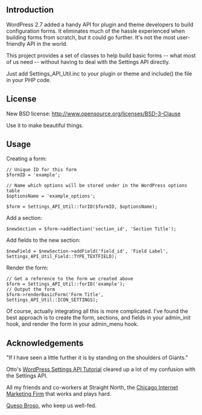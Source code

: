 Introduction
------------

WordPress 2.7 added a handy API for plugin and theme developers to build configuration forms. It eliminates much of the hassle experienced when building forms from scratch, but it could go further. It's not the most user-friendly API in the world.

This project provides a set of classes to help build basic forms -- what most of us need -- without having to deal with the Settings API directly.

Just add Settings_API_Util.inc to your plugin or theme and include() the file in your PHP code.

License
-------

New BSD license: http://www.opensource.org/licenses/BSD-3-Clause

Use it to make beautiful things.

Usage
-----

Creating a form:

    // Unique ID for this form
    $formID = 'example';

    // Name which options will be stored under in the WordPress options table
    $optionsName = 'example_options';

    $form = Settings_API_Util::forID($formID, $optionsName);

Add a section:

    $newSection = $form->addSection('section_id', 'Section Title');

Add fields to the new section:

    $newField = $newSection->addField('field_id', 'Field Label', Settings_API_Util_Field::TYPE_TEXTFIELD);

Render the form:

    // Get a reference to the form we created above
    $form = Settings_API_Util::forID('example');
    // Output the form
    $form->renderBasicForm('Form Title', Settings_API_Util::ICON_SETTINGS);

Of course, actually integrating all this is more complicated. I've found the best approach is to create the form, sections, and fields in your admin_init hook, and render the form in your admin_menu hook.

Acknowledgements
----------------

"If I have seen a little further it is by standing on the shoulders of Giants."

Otto's [WordPress Settings API Tutorial](http://ottopress.com/2009/wordpress-settings-api-tutorial/) cleared up a lot of my confusion with the Settings API.

All my friends and co-workers at Straight North, the [Chicago Internet Marketing Firm](http://www.straightnorth.com/) that works and plays hard.

[Queso Broso](http://www.quesa-broso.com/), who keep us well-fed.


